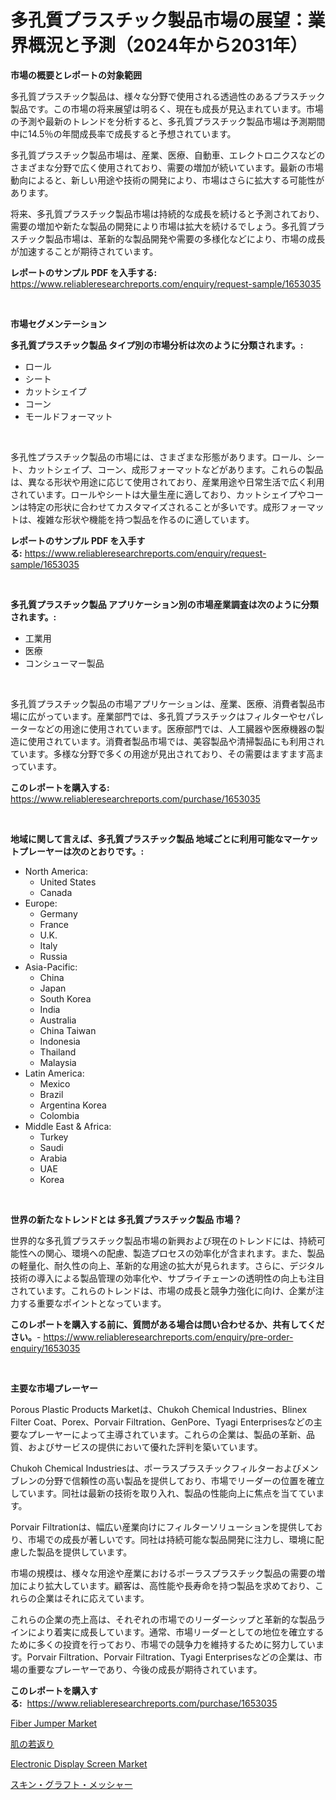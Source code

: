 <p><h1>多孔質プラスチック製品市場の展望：業界概況と予測（2024年から2031年）</h1></p><p><strong>市場の概要とレポートの対象範囲</strong></p>
<p><p>多孔質プラスチック製品は、様々な分野で使用される透過性のあるプラスチック製品です。この市場の将来展望は明るく、現在も成長が見込まれています。市場の予測や最新のトレンドを分析すると、多孔質プラスチック製品市場は予測期間中に14.5％の年間成長率で成長すると予想されています。</p><p>多孔質プラスチック製品市場は、産業、医療、自動車、エレクトロニクスなどのさまざまな分野で広く使用されており、需要の増加が続いています。最新の市場動向によると、新しい用途や技術の開発により、市場はさらに拡大する可能性があります。</p><p>将来、多孔質プラスチック製品市場は持続的な成長を続けると予測されており、需要の増加や新たな製品の開発により市場は拡大を続けるでしょう。多孔質プラスチック製品市場は、革新的な製品開発や需要の多様化などにより、市場の成長が加速することが期待されています。</p></p>
<p><strong>レポートのサンプル PDF を入手する:</strong> <a href="https://www.reliableresearchreports.com/enquiry/request-sample/1653035">https://www.reliableresearchreports.com/enquiry/request-sample/1653035</a></p>
<p>&nbsp;</p>
<p><strong>市場セグメンテーション</strong></p>
<p><strong>多孔質プラスチック製品 タイプ別の市場分析は次のように分類されます。:</strong></p>
<p><ul><li>ロール</li><li>シート</li><li>カットシェイプ</li><li>コーン</li><li>モールドフォーマット</li></ul></p>
<p>&nbsp;</p>
<p><p>多孔性プラスチック製品の市場には、さまざまな形態があります。ロール、シート、カットシェイプ、コーン、成形フォーマットなどがあります。これらの製品は、異なる形状や用途に応じて使用されており、産業用途や日常生活で広く利用されています。ロールやシートは大量生産に適しており、カットシェイプやコーンは特定の形状に合わせてカスタマイズされることが多いです。成形フォーマットは、複雑な形状や機能を持つ製品を作るのに適しています。</p></p>
<p><strong>レポートのサンプル PDF を入手する:</strong>&nbsp;<a href="https://www.reliableresearchreports.com/enquiry/request-sample/1653035">https://www.reliableresearchreports.com/enquiry/request-sample/1653035</a></p>
<p>&nbsp;</p>
<p><strong> 多孔質プラスチック製品 アプリケーション別の市場産業調査は次のように分類されます。:</strong></p>
<p><ul><li>工業用</li><li>医療</li><li>コンシューマー製品</li></ul></p>
<p>&nbsp;</p>
<p><p>多孔質プラスチック製品の市場アプリケーションは、産業、医療、消費者製品市場に広がっています。産業部門では、多孔質プラスチックはフィルターやセパレーターなどの用途に使用されています。医療部門では、人工臓器や医療機器の製造に使用されています。消費者製品市場では、美容製品や清掃製品にも利用されています。多様な分野で多くの用途が見出されており、その需要はますます高まっています。</p></p>
<p><strong>このレポートを購入する:</strong>&nbsp; <a href="https://www.reliableresearchreports.com/purchase/1653035">https://www.reliableresearchreports.com/purchase/1653035</a></p>
<p>&nbsp;</p>
<p><strong>地域に関して言えば、多孔質プラスチック製品 地域ごとに利用可能なマーケットプレーヤーは次のとおりです。:</strong></p>
<p><ul>
    <li>
        North America:
        <ul>
            <li>United States</li>
            <li>Canada</li>
        </ul>
    </li>
    <li>
        Europe:
        <ul>
            <li>Germany</li>
            <li>France</li>
            <li>U.K.</li>
            <li>Italy</li>
            <li>Russia</li>
        </ul>
    </li>
    <li>
        Asia-Pacific:
        <ul>
            <li>China</li>
            <li>Japan</li>
            <li>South Korea</li>
            <li>India</li>
            <li>Australia</li>
            <li>China Taiwan</li>
            <li>Indonesia</li>
            <li>Thailand</li>
            <li>Malaysia</li>
        </ul>
    </li>
    <li>
        Latin America:
        <ul>
            <li>Mexico</li>
            <li>Brazil</li>
            <li>Argentina Korea</li>
            <li>Colombia</li>
        </ul>
    </li>
    <li>
        Middle East & Africa:
        <ul>
            <li>Turkey</li>
            <li>Saudi</li>
            <li>Arabia</li>
            <li>UAE</li>
            <li>Korea</li>
        </ul>
    </li>
    </ul></p>
<p>&nbsp;</p>
<p><strong>世界の新たなトレンドとは 多孔質プラスチック製品 市場？</strong></p>
<p><p>世界的な多孔質プラスチック製品市場の新興および現在のトレンドには、持続可能性への関心、環境への配慮、製造プロセスの効率化が含まれます。また、製品の軽量化、耐久性の向上、革新的な用途の拡大が見られます。さらに、デジタル技術の導入による製品管理の効率化や、サプライチェーンの透明性の向上も注目されています。これらのトレンドは、市場の成長と競争力強化に向け、企業が注力する重要なポイントとなっています。</p></p>
<p><strong>このレポートを購入する前に、質問がある場合は問い合わせるか、共有してください。</strong>- <a href="https://www.reliableresearchreports.com/enquiry/pre-order-enquiry/1653035">https://www.reliableresearchreports.com/enquiry/pre-order-enquiry/1653035</a></p>
<p>&nbsp;</p>
<p><strong>主要な市場プレーヤー</strong></p>
<p><p>Porous Plastic Products Marketは、Chukoh Chemical Industries、Blinex Filter Coat、Porex、Porvair Filtration、GenPore、Tyagi Enterprisesなどの主要なプレーヤーによって主導されています。これらの企業は、製品の革新、品質、およびサービスの提供において優れた評判を築いています。</p><p>Chukoh Chemical Industriesは、ポーラスプラスチックフィルターおよびメンブレンの分野で信頼性の高い製品を提供しており、市場でリーダーの位置を確立しています。同社は最新の技術を取り入れ、製品の性能向上に焦点を当てています。</p><p>Porvair Filtrationは、幅広い産業向けにフィルターソリューションを提供しており、市場での成長が著しいです。同社は持続可能な製品開発に注力し、環境に配慮した製品を提供しています。</p><p>市場の規模は、様々な用途や産業におけるポーラスプラスチック製品の需要の増加により拡大しています。顧客は、高性能や長寿命を持つ製品を求めており、これらの企業はそれに応えています。</p><p>これらの企業の売上高は、それぞれの市場でのリーダーシップと革新的な製品ラインにより着実に成長しています。通常、市場リーダーとしての地位を確立するために多くの投資を行っており、市場での競争力を維持するために努力しています。Porvair Filtration、Porvair Filtration、Tyagi Enterprisesなどの企業は、市場の重要なプレーヤーであり、今後の成長が期待されています。</p></p>
<p><strong>このレポートを購入する:</strong>&nbsp;&nbsp;<a href="https://www.reliableresearchreports.com/purchase/1653035">https://www.reliableresearchreports.com/purchase/1653035</a></p>
<p><p><a href="https://github.com/eeaveuhhh/Market-Research-Report-List-2/blob/main/fiber-jumper-market.md">Fiber Jumper Market</a></p><p><a href="https://github.com/moulafa/Market-Research-Report-List-1/blob/main/830821710575.md">肌の若返り</a></p><p><a href="https://github.com/brentleyjimmiealvaradoz4l1rea/Market-Research-Report-List-1/blob/main/electronic-display-screen-market.md">Electronic Display Screen Market</a></p><p><a href="https://github.com/nxboeu02965442/Market-Research-Report-List-1/blob/main/547095110574.md">スキン・グラフト・メッシャー</a></p></p>